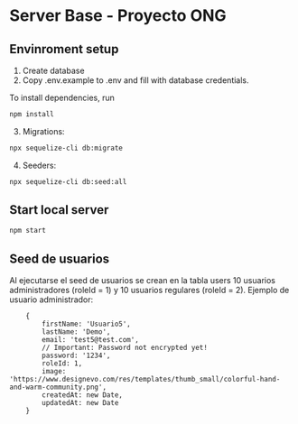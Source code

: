# Server Base - Proyecto ONG


## Envinroment setup

1) Create database
2) Copy .env.example to .env and fill with database credentials.

To install dependencies, run
``` bash
npm install
```

3) Migrations:
``` bash
npx sequelize-cli db:migrate
```

4) Seeders:
``` bash
npx sequelize-cli db:seed:all
```

## Start local server

``` bash
npm start
```

## Seed de usuarios

Al ejecutarse el seed de usuarios se crean en la tabla users 10 usuarios administradores (roleId = 1) y 10 usuarios regulares (roleId = 2).
Ejemplo de usuario administrador:

``` 
    {
        firstName: 'Usuario5',
        lastName: 'Demo',
        email: 'test5@test.com',
        // Important: Password not encrypted yet! 
        password: '1234',
        roleId: 1,
        image: 'https://www.designevo.com/res/templates/thumb_small/colorful-hand-and-warm-community.png',
        createdAt: new Date,
        updatedAt: new Date
    }

```
